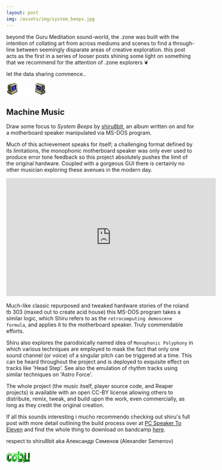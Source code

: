 ```yaml
---
layout: post
img: /assets/img/system_beeps.jpg
---
```


beyond the Guru Meditation sound-world, the .zone was built with the intention of collating art from across mediums and scenes to find a through-line between seemingly disparate areas of creative exploration. this post acts as the first in a series of looser posts shining some light on something that we recommend for the attention of .zone explorers ❦

let the data sharing commence..

<img src="/assets/img/email.gif" class="blogimg" />

## Machine Music

Draw some focus to *System Beeps* by <a href="https://shiru.untergrund.net/">shiru8bit</a>, an album written on and for a motherboard speaker manipulated via MS-DOS program.

Much of this achievement speaks for itself; a challenging format defined by its limitations, the monophonic motherboard speaker was only ever used to produce error tone feedback so this project absolutely pushes the limit of the original hardware. Coupled with a gorgeous GUI there is certainly no other musician exploring these avenues in the modern day.

<iframe class="video-embed" width="560" height="315" src="https://www.youtube.com/embed/tUy1MEpqbvk" frameborder="0" allow="accelerometer; autoplay; encrypted-media; gyroscope; picture-in-picture" allowfullscreen></iframe>

Much-like classic repurposed and tweaked hardware stories of the roland tb 303 (maxed out to create acid house) this MS-DOS program takes a similar logic, which Shiru refers to as the `retrocomputing demoscene formula`, and applies it to the motherboard speaker. Truly commendable efforts.

Shiru also explores the parodixically named idea of `Monophonic Polyphony` in which various techniques are employed to mask the fact that only one sound channel (or voice) of a singular pitch can be triggered at a time. This can be heard throughout the project and is deployed to exquisite effect on tracks like 'Head Step'. See also the emulation of rhythm tracks using similar techniques on 'Astro Force'.

The whole project (the music itself, player source code, and Reaper projects) is available with an open CC-BY license allowing others to distribute, remix, tweak, and build upon the work, even commercially, as long as they credit the original creation.

If all this sounds interesting i mucho recommendo checking out shiru's full post with more detail outlining the build process over at <a href="https://habr.com/en/post/439192/">PC Speaker To Eleven</a> and find the whole thing to download on bandcamp <a href="https://shiru8bit.bandcamp.com/album/system-beeps">here</a>.

respect to shiru8bit aka Александр Семенов (Alexander Semenov)

<img src="/assets/img/cool.gif" class="blogimg" />
